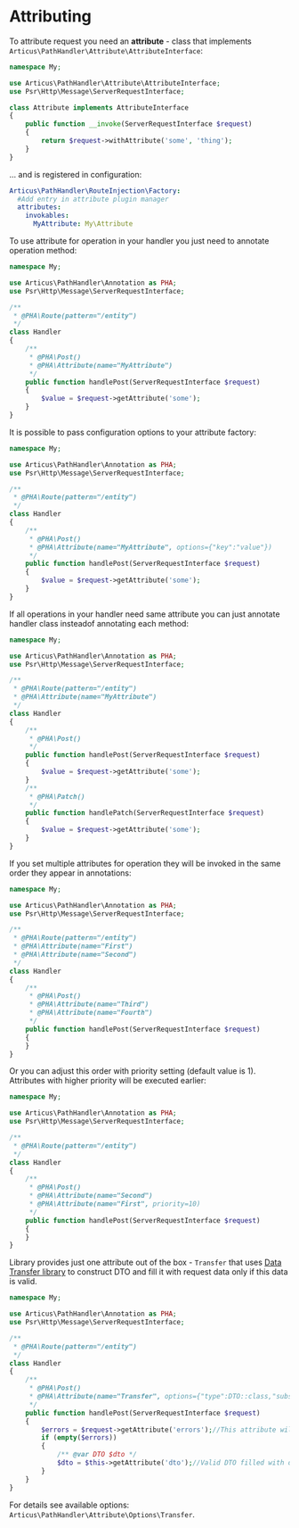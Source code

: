 # Attributing

To attribute request you need an **attribute** - class that implements `Articus\PathHandler\Attribute\AttributeInterface`:

```PHP
namespace My;

use Articus\PathHandler\Attribute\AttributeInterface;
use Psr\Http\Message\ServerRequestInterface;

class Attribute implements AttributeInterface
{
    public function __invoke(ServerRequestInterface $request)
    {
        return $request->withAttribute('some', 'thing'); 
    }
}
```
 
... and is registered in configuration:
 
```YAML
Articus\PathHandler\RouteInjection\Factory:
  #Add entry in attribute plugin manager 
  attributes:
    invokables:
      MyAttribute: My\Attribute 
```

To use attribute for operation in your handler you just need to annotate operation method:

```PHP
namespace My;

use Articus\PathHandler\Annotation as PHA;
use Psr\Http\Message\ServerRequestInterface;

/**
 * @PHA\Route(pattern="/entity")
 */
class Handler
{
    /**
     * @PHA\Post()
     * @PHA\Attribute(name="MyAttribute")
     */
    public function handlePost(ServerRequestInterface $request)
    {
        $value = $request->getAttribute('some'); 
    }
}
```

It is possible to pass configuration options to your attribute factory:

```PHP
namespace My;

use Articus\PathHandler\Annotation as PHA;
use Psr\Http\Message\ServerRequestInterface;

/**
 * @PHA\Route(pattern="/entity")
 */
class Handler
{
    /**
     * @PHA\Post()
     * @PHA\Attribute(name="MyAttribute", options={"key":"value"})
     */
    public function handlePost(ServerRequestInterface $request)
    {
        $value = $request->getAttribute('some'); 
    }
}
```

If all operations in your handler need same attribute you can just annotate handler class insteadof annotating each method: 

```PHP
namespace My;

use Articus\PathHandler\Annotation as PHA;
use Psr\Http\Message\ServerRequestInterface;

/**
 * @PHA\Route(pattern="/entity")
 * @PHA\Attribute(name="MyAttribute")
 */
class Handler
{
    /**
     * @PHA\Post()
     */
    public function handlePost(ServerRequestInterface $request)
    {
        $value = $request->getAttribute('some'); 
    }
    /**
     * @PHA\Patch()
     */
    public function handlePatch(ServerRequestInterface $request)
    {
        $value = $request->getAttribute('some'); 
    }
}
```

If you set multiple attributes for operation they will be invoked in the same order they appear in annotations:

```PHP
namespace My;

use Articus\PathHandler\Annotation as PHA;
use Psr\Http\Message\ServerRequestInterface;

/**
 * @PHA\Route(pattern="/entity")
 * @PHA\Attribute(name="First")
 * @PHA\Attribute(name="Second")
 */
class Handler
{
    /**
     * @PHA\Post()
     * @PHA\Attribute(name="Third")
     * @PHA\Attribute(name="Fourth")
     */
    public function handlePost(ServerRequestInterface $request)
    {
    }
}
```

Or you can adjust this order with priority setting (default value is 1). Attributes with higher priority will be executed earlier:

```PHP
namespace My;

use Articus\PathHandler\Annotation as PHA;
use Psr\Http\Message\ServerRequestInterface;

/**
 * @PHA\Route(pattern="/entity")
 */
class Handler
{
    /**
     * @PHA\Post()
     * @PHA\Attribute(name="Second")
     * @PHA\Attribute(name="First", priority=10)
     */
    public function handlePost(ServerRequestInterface $request)
    {
    }
}
```

Library provides just one attribute out of the box - `Transfer` that uses [Data Transfer library](https://github.com/Articus/DataTransfer) to construct DTO and fill it with request data only if this data is valid.

```PHP
namespace My;

use Articus\PathHandler\Annotation as PHA;
use Psr\Http\Message\ServerRequestInterface;

/**
 * @PHA\Route(pattern="/entity")
 */
class Handler
{
    /**
     * @PHA\Post()
     * @PHA\Attribute(name="Transfer", options={"type":DTO::class,"subset":"part","source":"get","objectAttr":"dto","errorAttr":"errors"})
     */
    public function handlePost(ServerRequestInterface $request)
    {
        $errors = $request->getAttribute('errors');//This attribute will store validation errors
        if (empty($errors))
        {
            /** @var DTO $dto */
            $dto = $this->getAttribute('dto');//Valid DTO filled with data from query params
        }
    }
}
```

For details see available options: `Articus\PathHandler\Attribute\Options\Transfer`.
